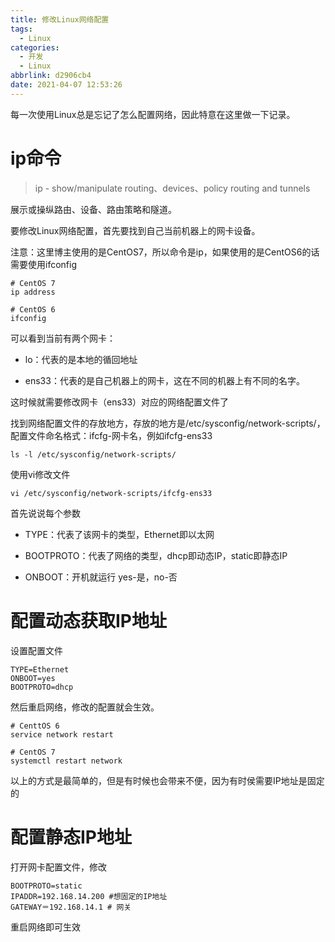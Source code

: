 ```yaml
---
title: 修改Linux网络配置
tags:
  - Linux
categories:
  - 开发
  - Linux
abbrlink: d2906cb4
date: 2021-04-07 12:53:26
---
```



每一次使用Linux总是忘记了怎么配置网络，因此特意在这里做一下记录。

<!-- more -->

# ip命令

> ip - show/manipulate routing、devices、policy routing and tunnels

展示或操纵路由、设备、路由策略和隧道。

要修改Linux网络配置，首先要找到自己当前机器上的网卡设备。

注意：这里博主使用的是CentOS7，所以命令是ip，如果使用的是CentOS6的话需要使用ifconfig

``` shell
# CentOS 7
ip address

# CentOS 6
ifconfig
```

可以看到当前有两个网卡：

* lo：代表的是本地的循回地址

* ens33：代表的是自己机器上的网卡，这在不同的机器上有不同的名字。

这时候就需要修改网卡（ens33）对应的网络配置文件了

找到网络配置文件的存放地方，存放的地方是/etc/sysconfig/network-scripts/，配置文件命名格式：ifcfg-网卡名，例如ifcfg-ens33

``` shell
ls -l /etc/sysconfig/network-scripts/
```

使用vi修改文件

``` shell
vi /etc/sysconfig/network-scripts/ifcfg-ens33
```

首先说说每个参数

* TYPE：代表了该网卡的类型，Ethernet即以太网

* BOOTPROTO：代表了网络的类型，dhcp即动态IP，static即静态IP

* ONBOOT：开机就运行 yes-是，no-否

# 配置动态获取IP地址

设置配置文件

```
TYPE=Ethernet
ONBOOT=yes
BOOTPROTO=dhcp
```
然后重启网络，修改的配置就会生效。

``` shell
# CenttOS 6
service network restart

# CentOS 7
systemctl restart network
```

以上的方式是最简单的，但是有时候也会带来不便，因为有时侯需要IP地址是固定的

# 配置静态IP地址

打开网卡配置文件，修改

``` shell
BOOTPROTO=static
IPADDR=192.168.14.200 #想固定的IP地址
GATEWAY＝192.168.14.1 # 网关
```

重启网络即可生效
